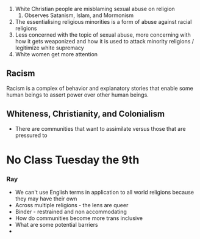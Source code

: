 1. White Christian people are misblaming sexual abuse on religion
	1. Observes Satanism, Islam, and Mormonism
2. The essentialising religious minorities is a form of abuse against racial religions
3. Less concerned with the topic of sexual abuse, more concerning with how it gets weaponized and how it is used to attack minority religions / legitimize white supremacy
4. White women get more attention

## Racism
Racism is a complex of behavior and explanatory stories that enable some human beings to assert power over other human beings.

## Whiteness, Christianity, and Colonialism
- There are communities that want to assimilate versus those that are pressured to




# No Class Tuesday the 9th


### Ray
- We can't use English terms in application to all world religions because they may have their own
- Across multiple religions - the lens are queer
- Binder - restrained and non accommodating
- How do communities become more trans inclusive
- What are some potential barriers
- 